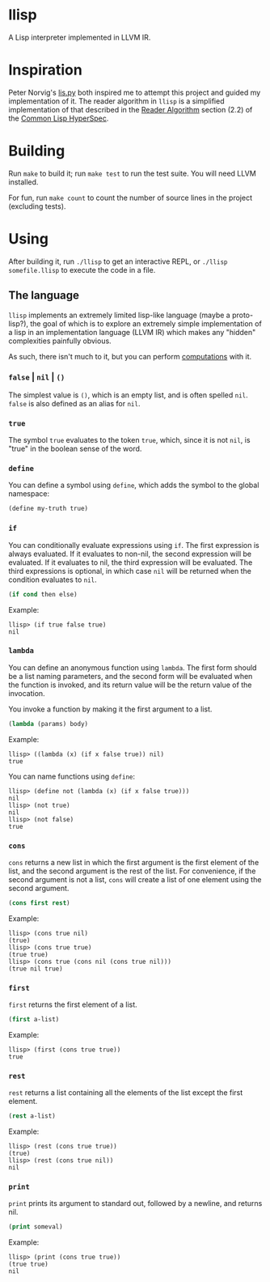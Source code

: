 llisp
=====

A Lisp interpreter implemented in LLVM IR.

# Inspiration #

Peter Norvig's [lis.py](http://norvig.com/lispy.html) both inspired me
to attempt this project and guided my implementation of it. The reader
algorithm in `llisp` is a simplified implementation of that described
in the
[Reader Algorithm](http://www.lispworks.com/documentation/lw70/CLHS/Body/02_b.htm)
section (2.2) of the [Common Lisp HyperSpec](http://www.lispworks.com/documentation/lw70/CLHS/Front/index.htm).

# Building #

Run `make` to build it; run `make test` to run the test suite. You
will need LLVM installed.

For fun, run `make count` to count the number of source lines in the
project (excluding tests).

# Using #

After building it, run `./llisp` to get an interactive REPL, or
`./llisp somefile.llisp` to execute the code in a file.

## The language ##

`llisp` implements an extremely limited lisp-like language (maybe a
proto-lisp?), the goal of which is to explore an extremely simple
implementation of a lisp in an implementation language (LLVM IR) which
makes any "hidden" complexities painfully obvious.

As such, there isn't much to it, but you can perform
[computations](math.llisp) with it.

### `false` | `nil` | `()` ###

The simplest value is `()`, which is an empty list, and is often
spelled `nil`. `false` is also defined as an alias for `nil`.

### `true` ###

The symbol `true` evaluates to the token `true`, which, since it is
not `nil`, is "true" in the boolean sense of the word.

### `define` ###

You can define a symbol using `define`, which adds the symbol to the
global namespace:

```lisp
(define my-truth true)
```

### `if` ###

You can conditionally evaluate expressions using `if`. The first
expression is always evaluated. If it evaluates to non-nil, the second
expression will be evaluated. If it evaluates to nil, the third
expression will be evaluated. The third expressions is optional, in
which case `nil` will be returned when the condition evaluates to
`nil`.

```lisp
(if cond then else)
```

Example:

```
llisp> (if true false true)
nil
```

### `lambda` ###

You can define an anonymous function using `lambda`. The first
form should be a list naming parameters, and the second form will be
evaluated when the function is invoked, and its return value will be
the return value of the invocation.

You invoke a function by making it the first argument to a list.

```lisp
(lambda (params) body)
```

Example:

```
llisp> ((lambda (x) (if x false true)) nil)
true
```

You can name functions using `define`:

```
llisp> (define not (lambda (x) (if x false true)))
nil
llisp> (not true)
nil
llisp> (not false)
true
```

### `cons` ###

`cons` returns a new list in which the first argument is the first
element of the list, and the second argument is the rest of the
list. For convenience, if the second argument is not a list, `cons`
will create a list of one element using the second argument.

```lisp
(cons first rest)
```

Example:

```
llisp> (cons true nil)
(true)
llisp> (cons true true)
(true true)
llisp> (cons true (cons nil (cons true nil)))
(true nil true)
```

### `first` ###

`first` returns the first element of a list.

```lisp
(first a-list)
```

Example:

```
llisp> (first (cons true true))
true
```

### `rest` ###

`rest` returns a list containing all the elements of the list except
the first element.

```lisp
(rest a-list)
```

Example:

```
llisp> (rest (cons true true))
(true)
llisp> (rest (cons true nil))
nil
```

### `print` ###

`print` prints its argument to standard out, followed by a newline,
and returns nil.

```lisp
(print someval)
```

Example:

```
llisp> (print (cons true true))
(true true)
nil
```
